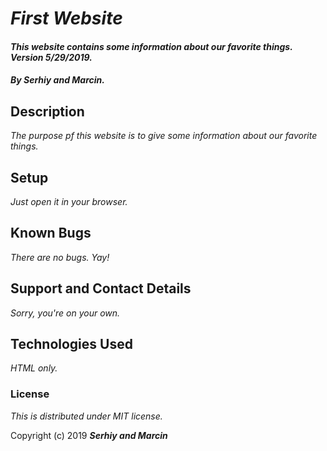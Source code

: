 # _First Website_

#### _This website contains some information about our favorite things. Version 5/29/2019._

#### _By Serhiy and Marcin._

## Description

_The purpose pf this website is to give some information about our favorite things._

## Setup
_Just open it in your browser._

## Known Bugs
_There are no bugs. Yay!_

## Support and Contact Details
_Sorry, you're on your own._

## Technologies Used
_HTML only._

### License
_This is distributed under MIT license._

Copyright (c) 2019 **_Serhiy and Marcin_**
